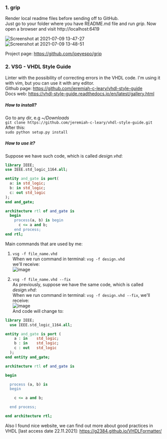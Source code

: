 ### 1. grip
Render local readme files before sending off to GitHub. <br/>
Just go to your folder where you have README.md file and run *grip*. Now open
a browser and visit http://localhost:6419

![Screenshot at 2021-07-09 13-47-27](https://user-images.githubusercontent.com/43972902/125073617-88e34000-e0bc-11eb-849b-52e1b8bf4422.png)
![Screenshot at 2021-07-09 13-48-51](https://user-images.githubusercontent.com/43972902/125073622-8a146d00-e0bc-11eb-83bc-87efbb67b815.png)

Project page: https://github.com/joeyespo/grip

### 2. VSG - VHDL Style Guide
Linter with the possibility of correcting errors in the VHDL code. I'm using it
with vim, but you can use it with any editor. <br/>
Github page: https://github.com/jeremiah-c-leary/vhdl-style-guide <br/>
Docs web: https://vhdl-style-guide.readthedocs.io/en/latest/gallery.html

##### How to install?  <br/>
Go to any dir, e.g *~/Downloads* <br/>
`git clone https://github.com/jeremiah-c-leary/vhdl-style-guide.git` <br/>
After this: <br/>
`sudo python setup.py install`

##### How to use it? <br/>
Suppose we have such code, which is called *design.vhd*: <br/>
```VHDL
library IEEE;
use IEEE.std_logic_1164.all;

entity and_gate is port(
  a: in std_logic;
  b: in std_logic;
  c: out std_logic
);
end and_gate;

architecture rtl of and_gate is
  begin
    process(a, b) is begin
      c <= a and b;
    end process;
end rtl;
```

Main commands that are used by me: <br/>
1. `vsg -f file_name.vhd` <br/>
When we run command in terminal: `vsg -f design.vhd` <br/> we'll receive: <br/>
![image](https://user-images.githubusercontent.com/43972902/142878727-9a11cfa8-1300-48aa-b6ab-9bc4d869c003.png)

2. `vsg -f file_name.vhd --fix` <br/>
As previously, suppose we have the same code, which is called *design.vhd*: <br/>
When we run command in terminal: `vsg -f design.vhd --fix`, we'll receive: <br/>
![image](https://user-images.githubusercontent.com/43972902/142880123-11348334-524e-495a-956d-30212cf6dca8.png) <br/>
And code will change to: <br/>
```VHDL
library IEEE;
  use IEEE.std_logic_1164.all;

entity and_gate is port (
    a : in    std_logic;
    b : in    std_logic;
    c : out   std_logic
  );
end entity and_gate;

architecture rtl of and_gate is

begin

  process (a, b) is
  begin

    c <= a and b;

  end process;

end architecture rtl;
```

Also I found nice website, we can find out more about good practices in VHDL
[last access date 22.11.2021]: https://g2384.github.io/VHDLFormatter/
